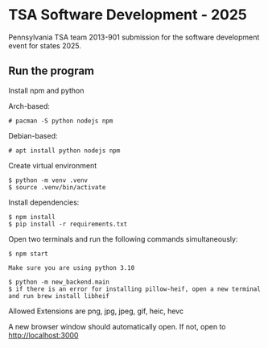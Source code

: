 # TSA Software Development - 2025

Pennsylvania TSA team 2013-901 submission for the software development event for states 2025.

## Run the program

Install npm and python

Arch-based:
```
# pacman -S python nodejs npm
```

Debian-based:
```
# apt install python nodejs npm
```

Create virtual environment

```
$ python -m venv .venv
$ source .venv/bin/activate
```

Install dependencies:

```
$ npm install
$ pip install -r requirements.txt
```

Open two terminals and run the following commands simultaneously:

```
$ npm start
```

```
Make sure you are using python 3.10
```

```
$ python -m new_backend.main
$ if there is an error for installing pillow-heif, open a new terminal and run brew install libheif
```

Allowed Extensions are png, jpg, jpeg, gif, heic, hevc

A new browser window should automatically open. If not, open to [http://localhost:3000](http://localhost:3000)
